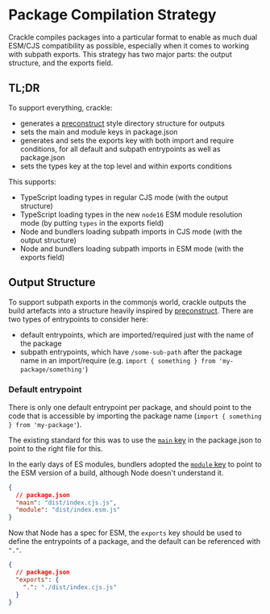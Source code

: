 # Package Compilation Strategy

Crackle compiles packages into a particular format to enable as much dual ESM/CJS compatibility as possible, especially when it comes to working with subpath exports.
This strategy has two major parts: the output structure, and the exports field.

## TL;DR

To support everything, crackle:

- generates a [preconstruct] style directory structure for outputs
- sets the main and module keys in package.json
- generates and sets the exports key with both import and require conditions, for all default and subpath entrypoints as well as package.json
- sets the types key at the top level and within exports conditions

This supports:

- TypeScript loading types in regular CJS mode (with the output structure)
- TypeScript loading types in the new `node16` ESM module resolution mode (by putting `types` in the exports field)
- Node and bundlers loading subpath imports in CJS mode (with the output structure)
- Node and bundlers loading subpath imports in ESM mode (with the exports field)

## Output Structure

To support subpath exports in the commonjs world, crackle outputs the build artefacts into a structure heavily inspired by [preconstruct].
There are two types of entrypoints to consider here:

- default entrypoints, which are imported/required just with the name of the package
- subpath entrypoints, which have `/some-sub-path` after the package name in an import/require (e.g. `import { something } from 'my-package/something'`)

[preconstruct]: https://preconstruct.tools/

### Default entrypoint

There is only one default entrypoint per package, and should point to the code that is accessible by importing the package name (`import { something } from 'my-package'`).

The existing standard for this was to use the [`main` key][mainkey] in the package.json to point to the right file for this.

In the early days of ES modules, bundlers adopted the [`module` key][modulekey] to point to the ESM version of a build, although Node doesn't understand it.

```json
{
  // package.json
  "main": "dist/index.cjs.js",
  "module": "dist/index.esm.js"
}
```

Now that Node has a spec for ESM, the `exports` key should be used to define the entrypoints of a package, and the default can be referenced with `"."`.

```json
{
  // package.json
  "exports": {
    ".": "./dist/index.cjs.js"
  }
}
```

[mainkey]: https://docs.npmjs.com/cli/v8/configuring-npm/package-json#main
[modulekey]: https://nodejs.org/api/packages.html#dual-commonjses-module-packages
